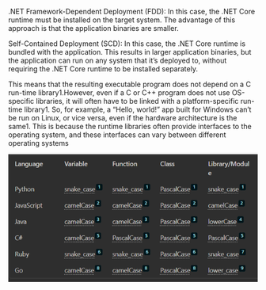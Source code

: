 .NET 
Framework-Dependent Deployment (FDD): In this case, the .NET Core runtime must be installed on the target system. The advantage of this approach is that the application binaries are smaller.

Self-Contained Deployment (SCD): In this case, the .NET Core runtime is bundled with the application. This results in larger application binaries, but the application can run on any system that it’s deployed to, without requiring the .NET Core runtime to be installed separately.

This means that the resulting executable program does not depend on a C run-time library1.However, even if a C or C++ program does not use OS-specific libraries, it will often have to be linked with a platform-specific run-time library1. So, for example, a “Hello, world!” app built for Windows can’t be run on Linux, or vice versa, even if the hardware architecture is the same1. This is because the runtime libraries often provide interfaces to the operating system, and these interfaces can vary between different operating systems


![Naming Conventions](naming.png)